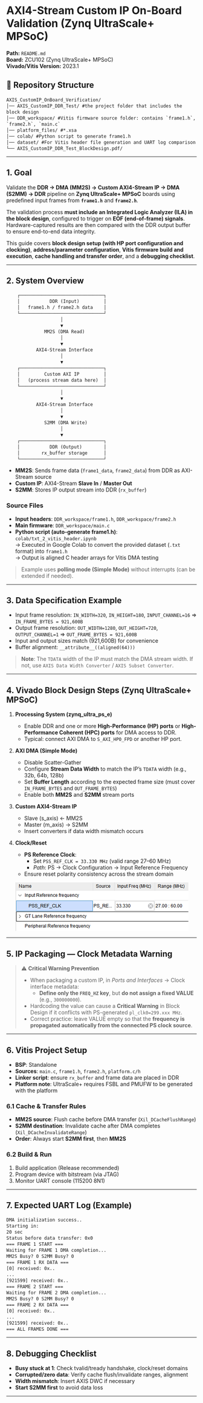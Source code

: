 # AXI4-Stream Custom IP On-Board Validation (Zynq UltraScale+ MPSoC)

**Path:** `README.md`  
**Board:** ZCU102 (Zynq UltraScale+ MPSoC)  
**Vivado/Vitis Version:** 2023.1

## 📂 Repository Structure
```
AXIS_CustomIP_OnBoard_Verification/
│── AXIS_CustomIP_DDR_Test/ #the project folder that includes the block design
│── DDR_workspace/ #Vitis firmware source folder: contains `frame1.h`, `frame2.h`, `main.c`
│── platform_files/ #*.xsa
│── colab/ #Python script to generate frame1.h
│── dataset/ #For Vitis header file generation and UART log comparison
└── AXIS_CustomIP_DDR_Test_BlockDesign.pdf/
```

---

## 1. Goal
Validate the **DDR → DMA (MM2S) → Custom AXI4-Stream IP → DMA (S2MM) → DDR** pipeline on **Zynq UltraScale+ MPSoC** boards using predefined input frames from **`frame1.h`** and **`frame2.h`**.  

The validation process **must include an Integrated Logic Analyzer (ILA) in the block design**, configured to trigger on **EOF (end-of-frame) signals**. Hardware-captured results are then compared with the DDR output buffer to ensure end-to-end data integrity.  

This guide covers **block design setup (with HP port configuration and clocking)**, **address/parameter configuration**, **Vitis firmware build and execution**, **cache handling and transfer order**, and a **debugging checklist**.

---

## 2. System Overview
```
    ┌───────────────────────────────┐
    │           DDR (Input)         │
    │   frame1.h / frame2.h data    │
    └───────────────────────────────┘
                    │
                    ▼
              MM2S (DMA Read)
                    │
                    ▼
           AXI4-Stream Interface
                    │
                    ▼
    ┌───────────────────────────────┐
    │         Custom AXI IP         │
    │   (process stream data here)  │
    └───────────────────────────────┘
                    │
                    ▼
           AXI4-Stream Interface
                    │
                    ▼
              S2MM (DMA Write)
                    │
                    ▼
    ┌───────────────────────────────┐
    │           DDR (Output)        │
    │        rx_buffer storage      │
    └───────────────────────────────┘
```

- **MM2S**: Sends frame data (`frame1_data`, `frame2_data`) from DDR as AXI-Stream source  
- **Custom IP**: AXI4-Stream **Slave In** / **Master Out**  
- **S2MM**: Stores IP output stream into DDR (`rx_buffer`)  

### Source Files
- **Input headers**: `DDR_workspace/frame1.h`, `DDR_workspace/frame2.h`  
- **Main firmware**: `DDR_workspace/main.c`  
- **Python script (auto-generate frame1.h)**: `colab/txt_2_vitis_header.ipynb`  
  → Executed in Google Colab to convert the provided dataset (`.txt` format) into `frame1.h`  
  → Output is aligned C header arrays for Vitis DMA testing


> Example uses **polling mode (Simple Mode)** without interrupts (can be extended if needed).

---

## 3. Data Specification Example
- Input frame resolution: `IN_WIDTH=320`, `IN_HEIGHT=180`, `INPUT_CHANNEL=16` ⇒ `IN_FRAME_BYTES = 921,600B`  
- Output frame resolution: `OUT_WIDTH=1280`, `OUT_HEIGHT=720`, `OUTPUT_CHANNEL=1` ⇒ `OUT_FRAME_BYTES = 921,600B`  
- Input and output sizes match (921,600B) for convenience  
- Buffer alignment: `__attribute__((aligned(64)))`  

> **Note**: The `TDATA` width of the IP must match the DMA stream width. If not, use `AXIS Data Width Converter` / `AXIS Subset Converter`.

---

## 4. Vivado Block Design Steps (Zynq UltraScale+ MPSoC)

1. **Processing System (zynq_ultra_ps_e)**  
   - Enable DDR and one or more **High-Performance (HP) ports** or **High-Performance Coherent (HPC) ports** for DMA access to DDR.  
   - Typical: connect AXI DMA to `S_AXI_HP0_FPD` or another HP port.  

2. **AXI DMA (Simple Mode)**  
   - Disable Scatter-Gather  
   - Configure **Stream Data Width** to match the IP’s `TDATA` width (e.g., 32b, 64b, 128b)  
   - Set **Buffer Length** according to the expected frame size (must cover `IN_FRAME_BYTES` and `OUT_FRAME_BYTES`)  
   - Enable both **MM2S** and **S2MM** stream ports  

3. **Custom AXI4-Stream IP**  
   - Slave (s_axis) ← MM2S  
   - Master (m_axis) → S2MM  
   - Insert converters if data width mismatch occurs  

4. **Clock/Reset**  
   - **PS Reference Clock**:  
     - Set `PSS_REF_CLK = 33.330 MHz` (valid range 27–60 MHz)  
     - *Path*: PS → Clock Configuration → Input Reference Frequency  
   - Ensure reset polarity consistency across the stream domain  

   ![PSS_REF_CLK = 33.330 MHz](docs/pss_ref_clk.png)

---

## 5. IP Packaging — Clock Metadata Warning

> ⚠️ **Critical Warning Prevention**  
> - When packaging a custom IP, in *Ports and Interfaces* → Clock interface metadata:  
>   - **Define only the `FREQ_HZ` key**, but **do not assign a fixed VALUE** (e.g., `300000000`).  
> - Hardcoding the value can cause a **Critical Warning** in Block Design if it conflicts with PS-generated `pl_clk0=299.xxx MHz`.  
> - Correct practice: leave VALUE empty so that the **frequency is propagated automatically from the connected PS clock source**.  

---

## 6. Vitis Project Setup
- **BSP**: Standalone
- **Sources**: `main.c`, `frame1.h`, `frame2.h`, `platform.c/h`  
- **Linker script**: ensure `rx_buffer` and frame data are placed in DDR  
- **Platform note**: UltraScale+ requires FSBL and PMUFW to be generated with the platform  

### 6.1 Cache & Transfer Rules
- **MM2S source**: Flush cache before DMA transfer (`Xil_DCacheFlushRange`)  
- **S2MM destination**: Invalidate cache after DMA completes (`Xil_DCacheInvalidateRange`)  
- **Order**: Always start **S2MM first**, then **MM2S**  

### 6.2 Build & Run
1. Build application (Release recommended)  
2. Program device with bitstream (via JTAG)  
3. Monitor UART console (115200 8N1)  

---

## 7. Expected UART Log (Example)
```
DMA initialization success..
Starting in:
20 sec
Status before data transfer: 0x0
=== FRAME 1 START ===
Waiting for FRAME 1 DMA completion...
MM2S Busy? 0 S2MM Busy? 0
=== FRAME 1 RX DATA ===
[0] received: 0x..
...
[921599] received: 0x..
=== FRAME 2 START ===
Waiting for FRAME 2 DMA completion...
MM2S Busy? 0 S2MM Busy? 0
=== FRAME 2 RX DATA ===
[0] received: 0x..
...
[921599] received: 0x..
=== ALL FRAMES DONE ===
```

---

## 8. Debugging Checklist
- **Busy stuck at 1**: Check tvalid/tready handshake, clock/reset domains  
- **Corrupted/zero data**: Verify cache flush/invalidate ranges, alignment  
- **Width mismatch**: Insert AXIS DWC if necessary  
- **Start S2MM first** to avoid data loss  

---
